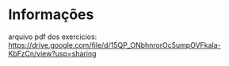 # Informações

arquivo pdf dos exercicios: https://drive.google.com/file/d/15QP_ONbhnrorOc5umpOVFkaIa-KbFzCn/view?usp=sharing
